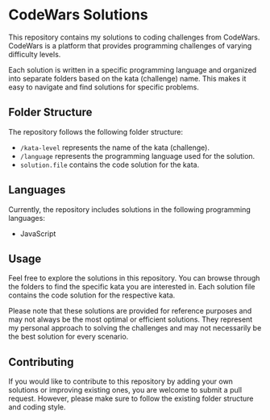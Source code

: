 # CodeWars Solutions

This repository contains my solutions to coding challenges from CodeWars. CodeWars is a platform that provides programming challenges of varying difficulty levels. 

Each solution is written in a specific programming language and organized into separate folders based on the kata (challenge) name. This makes it easy to navigate and find solutions for specific problems.

## Folder Structure

The repository follows the following folder structure:
- `/kata-level` represents the name of the kata (challenge).
- `/language` represents the programming language used for the solution.
- `solution.file` contains the code solution for the kata.

## Languages

Currently, the repository includes solutions in the following programming languages:

- JavaScript

## Usage

Feel free to explore the solutions in this repository. You can browse through the folders to find the specific kata you are interested in. Each solution file contains the code solution for the respective kata.

Please note that these solutions are provided for reference purposes and may not always be the most optimal or efficient solutions. They represent my personal approach to solving the challenges and may not necessarily be the best solution for every scenario.

## Contributing

If you would like to contribute to this repository by adding your own solutions or improving existing ones, you are welcome to submit a pull request. However, please make sure to follow the existing folder structure and coding style.
